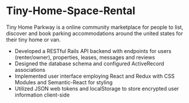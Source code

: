 # Tiny-Home-Space-Rental
Tiny Home Parkway is a online community marketplace for people to list, discover and book parking accommodations around the united states for their tiny home or van. 
+ Developed a RESTful Rails API backend with endpoints for users (renter/owner), properties, leases, messages and reviews
+ Designed the database schema and configured ActiveRecord associations
+ Implemented user interface employing React and Redux with CSS Modules and Semantic-React for styling
+ Utilized JSON web tokens and localStorage to store encrypted user information client-side
